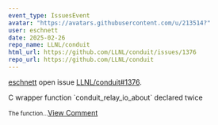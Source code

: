 ```yaml
---
event_type: IssuesEvent
avatar: "https://avatars.githubusercontent.com/u/213514?"
user: eschnett
date: 2025-02-26
repo_name: LLNL/conduit
html_url: https://github.com/LLNL/conduit/issues/1376
repo_url: https://github.com/LLNL/conduit
---
```


<a href='https://github.com/eschnett' target='_blank'>eschnett</a> open issue <a href='https://github.com/LLNL/conduit/issues/1376' target='_blank'>LLNL/conduit#1376</a>.

<p>C wrapper function `conduit_relay_io_about` declared twice</p><small>The function...</small><a href='https://github.com/LLNL/conduit/issues/1376' target='_blank'>View Comment</a>